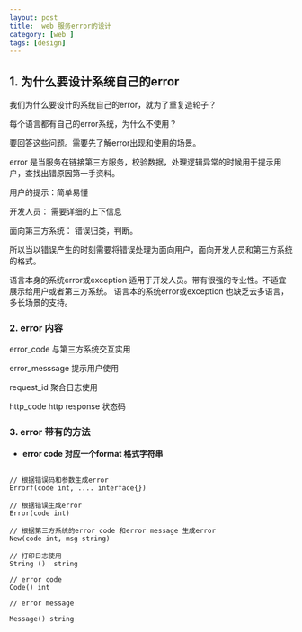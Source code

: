 ```yaml
---
layout: post
title:  web 服务error的设计
category: [web ]
tags: [design]
---
```



## 1. 为什么要设计系统自己的error

我们为什么要设计的系统自己的error，就为了重复造轮子？

每个语言都有自己的error系统，为什么不使用？

要回答这些问题。需要先了解error出现和使用的场景。

error 是当服务在链接第三方服务，校验数据，处理逻辑异常的时候用于提示用户，查找出错原因第一手资料。

用户的提示：简单易懂

开发人员： 需要详细的上下信息

面向第三方系统： 错误归类，判断。

所以当以错误产生的时刻需要将错误处理为面向用户，面向开发人员和第三方系统的格式。

语言本身的系统error或exception 适用于开发人员。带有很强的专业性。不适宜展示给用户或者第三方系统。 语言本的系统error或exception 也缺乏去多语言，多长场景的支持。

### 2. error 内容

error_code  与第三方系统交互实用 

error_messsage  提示用户使用

request_id  聚合日志使用

http_code  http response 状态码

### 3. error 带有的方法
 * **error  code 对应一个format 格式字符串**
 
```code

// 根据错误码和参数生成error
Errorf(code int, .... interface{}) 

// 根据错误生成error
Error(code int)

// 根据第三方系统的error code 和error message 生成error
New(code int, msg string)

// 打印日志使用
String ()  string 

// error code 
Code() int

// error message

Message() string

```

